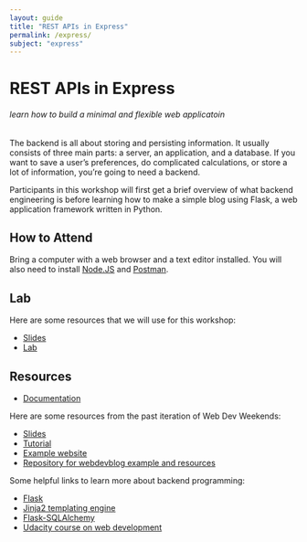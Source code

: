 ```yaml
---
layout: guide
title: "REST APIs in Express"
permalink: /express/
subject: "express"
---
```


# REST APIs in Express

###### learn how to build a minimal and flexible web applicatoin

The backend is all about storing and persisting information.  It usually
consists of three main parts: a server, an application, and a database. If you
want to save a user’s preferences, do complicated calculations, or store a lot
of information, you’re going to need a backend.

Participants in this workshop will first get a brief overview of what backend
engineering is before learning how to make a simple blog using Flask, a web
application framework written in Python.


## How to Attend

Bring a computer with a web browser and a text editor installed. You will also need to install [Node.JS](https://nodejs.org/en/download/) and [Postman](https://www.postman.com/downloads/).
<div class="zoom"></div>

## Lab

Here are some resources that we will use for this workshop:

- [Slides](https://docs.google.com/presentation/d/1NBszm4rlD7fBq_9yrNE_7UMRj5DFtYRR/edit?dls=true)
- [Lab]()

## Resources

- [Documentation](https://nodejs.org/en/)

Here are some resources from the past iteration of Web Dev Weekends:

- [Slides](https://github.com/anbenson/webdevblog/raw/master/resources/WebDevWeeks-Backend.pdf)
- [Tutorial](https://docs.google.com/document/d/1dUa36KFGPPwruOIOxDfKkVyqf5ZboZ0AiHdyNYniFWA/edit?pli=1)
- [Example website](http://webdevblog.herokuapp.com/)
- [Repository for webdevblog example and resources](https://github.com/anbenson/webdevblog)

Some helpful links to learn more about backend programming:

- [Flask](http://flask.pocoo.org/)
- [Jinja2 templating engine](http://jinja.pocoo.org/)
- [Flask-SQLAlchemy](http://pythonhosted.org/Flask-SQLAlchemy/quickstart.html)
- [Udacity course on web development](https://www.udacity.com/course/cs253)
